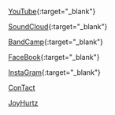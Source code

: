 
[YouTube](https://www.youtube.com/channel/UCFyZjw3ZYFT78C_-J9KRQnA){:target="_blank"}

[SoundCloud](https://soundcloud.com/joyhurtz3){:target="_blank"}

[BandCamp](https://joyhurtz3.bandcamp.com/m){:target="_blank"}

[FaceBook](https://www.facebook.com/joyhurtz3){:target="_blank"}

[InstaGram](https://www.instagram.com/joyhurtz3/){:target="_blank"}

[ConTact](mailto:joyhurtz.booking@gmail.com)

[JoyHurtz]()


<!---
## Welcome to GitHub Pages

You can use the [editor on GitHub](https://github.com/JoyHurtz/joyhurtz3.github.io/edit/gh-pages/index.md) to maintain and preview the content for your website in Markdown files.

Whenever you commit to this repository, GitHub Pages will run [Jekyll](https://jekyllrb.com/) to rebuild the pages in your site, from the content in your Markdown files.

### Markdown

Markdown is a lightweight and easy-to-use syntax for styling your writing. It includes conventions for

```markdown
Syntax highlighted code block

# Header 1
## Header 2
### Header 3

- Bulleted
- List

1. Numbered
2. List

**Bold** and _Italic_ and `Code` text

[Link](url) and ![Image](src)
```

For more details see [GitHub Flavored Markdown](https://guides.github.com/features/mastering-markdown/).


### Jekyll Themes

Your Pages site will use the layout and styles from the Jekyll theme you have selected in your [repository settings](https://github.com/JoyHurtz/joyhurtz3.github.io/settings). The name of this theme is saved in the Jekyll `_config.yml` configuration file.

### Support or Contact

Having trouble with Pages? Check out our [documentation](https://docs.github.com/categories/github-pages-basics/) or [contact support](https://github.com/contact) and we’ll help you sort it out.
-->
